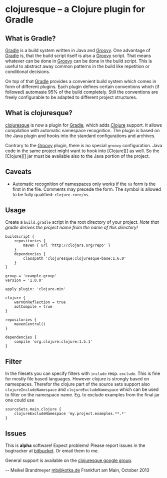 # clojuresque – a Clojure plugin for Gradle

## What is Gradle?

[Gradle][] is a build system written in Java and [Groovy][]. One advantage
of [Gradle][] is, that the build script itself is also a [Groovy][] script.
That means whatever can be done in [Groovy][] can be done in the build
script. This is useful to abstract away common patterns in the build like
repetition or conditional decisions.

On top of that [Gradle][] provides a convenient build system which comes
in form of different plugins. Each plugin defines certain conventions which
(if followed) automasie 95% of the build completely. Still the conventions
are freely configurable to be adapted to different project structures.

## What is clojuresque?

[clojuresque][cg] is now a plugin for [Gradle][], which adds [Clojure][clj]
support. It allows compilation with automatic namespace recognition. The
plugin is based on the Java plugin and hooks into the standard configurations
and archives.

Contrary to the [Groovy][] plugin, there is no special `groovy` configuration.
Java code in the same project might want to hook into [Clojure][] as well. So
the [Clojure][] jar must be available also to the Java portion of the project.

## Caveats

* Automatic recognition of namespaces only works if the `ns` form is the
  first in the file. Comments may precede the form. The symbol is allowed
  to be fully qualified: `clojure.core/ns`.

## Usage

Create a `build.gradle` script in the root directory of your project. *Note
that gradle derives the project name from the name of this directory!*

    buildscript {
        repositories {
            maven { url 'http://clojars.org/repo' }
        }
        dependencies {
            classpath 'clojuresque:clojuresque-base:1.6.0'
        }
    }
    
    group = 'example.group'
    version = '1.0.0'
    
    apply plugin: 'clojure-min'
    
    clojure {
        warnOnReflection = true
        aotCompile = true
    }
    
    repositories {
        mavenCentral()
    }
    
    dependencies {
        compile 'org.clojure:clojure:1.5.1'
    }

## Filter

In the filesets you can specify filters with `include` resp. `exclude`.
This is fine for mostly file based languages. However clojure is strongly
based on namespaces. Therefor the clojure part of the source sets support
also `clojureIncludeNamespace` and `clojureExcludeNamespace` which can be
used to filter on the namespace name. Eg. to exclude examples from the
final jar one could use

    sourceSets.main.clojure {
        clojureExcludeNamespace 'my.project.examples.**.*'
    }

## Issues

This is **alpha** software! Expect problems! Please report issues in the
bugtracker at [bitbucket][bb]. Or email them to me.

General support is available on the [clojuresque google group][cgg].

-- 
Meikel Brandmeyer <mb@kotka.de>
Frankfurt am Main, October 2013

[Gradle]: http://www.gradle.org
[Groovy]: http://groovy.codehaus.org
[clj]:    http://clojure.org
[cg]:     http://bitbucket.org/clojuresque/base
[bb]:     http://bitbucket.org/clojuresque/base/issues
[cgg]:    https://groups.google.com/forum/#!forum/clojuresque
